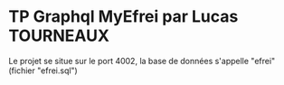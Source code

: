 # TP Graphql MyEfrei par Lucas TOURNEAUX

Le projet se situe sur le port 4002, la base de données s'appelle "efrei" (fichier "efrei.sql")
